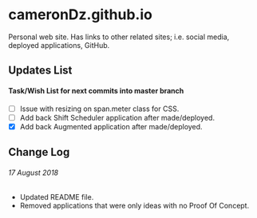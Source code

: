 # cameronDz.github.io
Personal web site. Has links to other related sites; i.e. social media, deployed applications, GitHub.

## Updates List

#### Task/Wish List for next commits into master branch 

- [ ] Issue with resizing on span.meter class for CSS.
- [ ] Add back Shift Scheduler application after made/deployed.
- [x] Add back Augmented application after made/deployed.

## Change Log

###### 17 August 2018
 - Updated README file.
 - Removed applications that were only ideas with no Proof Of Concept.
